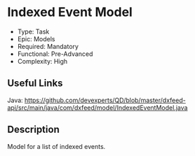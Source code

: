 # Indexed Event Model

* Type: Task
* Epic: Models
* Required: Mandatory
* Functional: Pre-Advanced
* Complexity: High

## Useful Links

Java:
https://github.com/devexperts/QD/blob/master/dxfeed-api/src/main/java/com/dxfeed/model/IndexedEventModel.java

## Description

Model for a list of indexed events.
